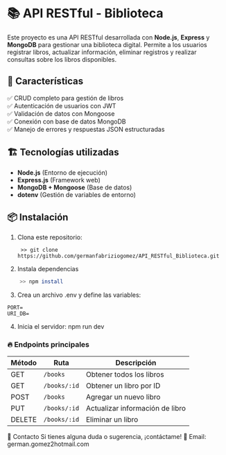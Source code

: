 # 📚 API RESTful - Biblioteca

Este proyecto es una API RESTful desarrollada con **Node.js**, **Express** y **MongoDB** para gestionar una biblioteca digital. Permite a los usuarios registrar libros, actualizar información, eliminar registros y realizar consultas sobre los libros disponibles.

## 🚀 Características
✅ CRUD completo para gestión de libros  
✅ Autenticación de usuarios con JWT  
✅ Validación de datos con Mongoose  
✅ Conexión con base de datos MongoDB  
✅ Manejo de errores y respuestas JSON estructuradas  

## 🏗️ Tecnologías utilizadas
- **Node.js** (Entorno de ejecución)
- **Express.js** (Framework web)
- **MongoDB + Mongoose** (Base de datos)
- **dotenv** (Gestión de variables de entorno)

## 📦 Instalación
1. Clona este repositorio:
   ```
    >> git clone https://github.com/germanfabriziogomez/API_RESTful_Biblioteca.git
   ```
2. Instala dependencias
```sh
    >> npm install  
```
3. Crea un archivo .env y define las variables:  
```
PORT=
URI_DB=
```


4. Inicia el servidor:
npm run dev


### 🔥 Endpoints principales
| Método | Ruta               | Descripción                    |
|--------|--------------------|--------------------------------|
| GET    | `/books`           | Obtener todos los libros       |
| GET    | `/books/:id`       | Obtener un libro por ID        |
| POST   | `/books`           | Agregar un nuevo libro         |
| PUT    | `/books/:id`       | Actualizar información de libro|
| DELETE | `/books/:id`       | Eliminar un libro              |


📩 Contacto
Si tienes alguna duda o sugerencia, ¡contáctame!
📧 Email: german.gomez2hotmail.com

